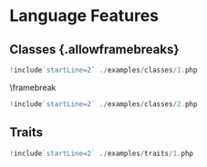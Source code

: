 # Language Features

## Classes {.allowframebreaks}

```php
!include`startLine=2` ./examples/classes/1.php
```

\framebreak

```php
!include`startLine=2` ./examples/classes/2.php
```

## Traits

```php
!include`startLine=2` ./examples/traits/1.php
```
